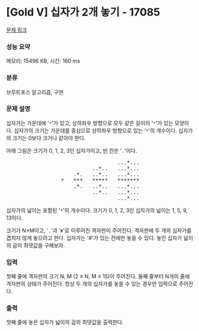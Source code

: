 # [Gold V] 십자가 2개 놓기 - 17085 

[문제 링크](https://www.acmicpc.net/problem/17085) 

### 성능 요약

메모리: 15496 KB, 시간: 160 ms

### 분류

브루트포스 알고리즘, 구현

### 문제 설명

<p>십자가는 가운데에 '<code>*</code>'가 있고, 상하좌우 방향으로 모두 같은 길이의 '<code>*</code>'가 있는 모양이다. 십자가의 크기는 가운데를 중심으로 상하좌우 방향으로 있는 '<code>*</code>'의 개수이다. 십자가의 크기는 0보다 크거나 같아야 한다.</p>

<p>아래 그림은 크기가 0, 1, 2, 3인 십자가이고, 빈 칸은 '<code>.</code>'이다.</p>

<pre style="text-align: center;">                  ...*...
          ..*..   ...*...
    .*.   ..*..   ...*...
*   ***   *****   *******
    .*.   ..*..   ...*...
          ..*..   ...*...
                  ...*...</pre>

<p>십자가의 넓이는 포함된 '<code>*</code>'의 개수이다. 크기가 0, 1, 2, 3인 십자가의 넓이는 1, 5, 9, 13이다.</p>

<p>크기가 N×M이고, '<code>.</code>'과 '<code>#</code>'로 이루어진 격자판이 주어진다. 격자판에 두 개의 십자가를 겹치지 않게 놓으려고 한다. 십자가는 '#'가 있는 칸에만 놓을 수 있다. 놓인 십자가 넓이의 곱의 최댓값을 구해보자.</p>

### 입력 

 <p>첫째 줄에 격자판의 크기 N, M (2 ≤ N, M ≤ 15)이 주어진다. 둘째 줄부터 N개의 줄에 격자판의 상태가 주어진다. 항상 두 개의 십자가를 놓을 수 있는 경우만 입력으로 주어진다.</p>

### 출력 

 <p>첫째 줄에 놓은 십자가 넓이의 곱의 최댓값을 출력한다.</p>

